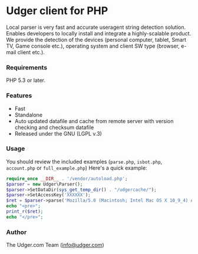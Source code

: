 # Udger client for PHP
Local parser is very fast and accurate useragent string detection solution. Enables developers to locally install and integrate a highly-scalable product.
We provide the detection of the devices (personal computer, tablet, Smart TV, Game console etc.), operating system and client SW type (browser, e-mail client etc.).

### Requirements
PHP 5.3 or later.

### Features
- Fast
- Standalone
- Auto updated datafile and cache from remote server with version checking and checksum datafile
- Released under the GNU (LGPL v.3)

### Usage
You should review the included examples (`parse.php`, `isbot.php`, `account.php` or `full_example.php`)
Here's a quick example:

```php
require_once __DIR__ . '/vendor/autoload.php';
$parser = new Udger\Parser();
$parser->SetDataDir(sys_get_temp_dir() . "/udgercache/");
$parser->SetAccessKey('XXXXXX');
$ret = $parser->parse('Mozilla/5.0 (Macintosh; Intel Mac OS X 10_9_4) AppleWebKit/537.36 (KHTML, like Gecko) Chrome/39.0.2171.71 Safari/537.36');
echo "<pre>";
print_r($ret);
echo "</pre>";
```

### Author
The Udger.com Team (info@udger.com)